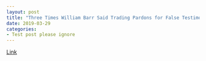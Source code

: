 ```yaml
---
layout: post
title: "Three Times William Barr Said Trading Pardons for False Testimony Was Obstruction of Justice | emptywheel"
date: 2019-03-29
categories:
- Test post please ignore
---
```


[Link](https://www.emptywheel.net/2019/03/26/three-times-william-barr-said-trading-pardons-for-false-testimony-was-obstruction-of-justice/)